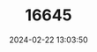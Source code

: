 ---
title: "16645"
category: "Peromyscus pembertoni"
draft: false
date: 2024-02-22 13:03:50
languages:
  English: ["Pemberton's Deer Mouse"]
---
